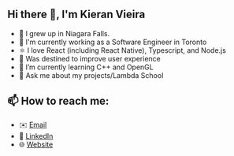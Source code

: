 ## Hi there 👋, I'm Kieran Vieira

- 🌊 I grew up in Niagara Falls.
- 💼 I'm currently working as a Software Engineer in Toronto
- ⚛️ I love React (including React Native), Typescript, and Node.js
- 🚀 Was destined to improve user experience
- 🌱 I’m currently learning C++ and OpenGL
- 💬 Ask me about my projects/Lambda School

## 📫 How to reach me:

- ✉️ [Email](mailto:hello@kieranvieira.com)
- 🔗 [LinkedIn](https://www.linkedin.com/in/kieran-vieira/)
- 🌐 [Website](https://www.kieranvieira.com/)

